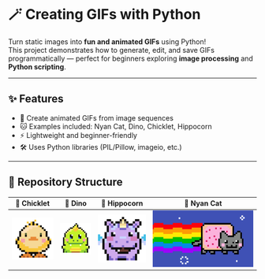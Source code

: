 # 🪄 Creating GIFs with Python  

Turn static images into **fun and animated GIFs** using Python!  
This project demonstrates how to generate, edit, and save GIFs programmatically — perfect for beginners exploring **image processing** and **Python scripting**.  

---

## ✨ Features  

- 🎨 Create animated GIFs from image sequences  
- 🐱 Examples included: Nyan Cat, Dino, Chicklet, Hippocorn  
- ⚡ Lightweight and beginner-friendly  
- 🛠 Uses Python libraries (PIL/Pillow, imageio, etc.)  

---

## 📂 Repository Structure  

| 🐥 Chicklet         | 🦖 Dino         | 🦄 Hippocorn         | 🌌 Nyan Cat         |
| ------------------- | --------------- | -------------------- | ------------------- |
| ![](./chicklet.gif) | ![](./dino.gif) | ![](./hippocorn.gif) | ![](./nyan_cat.gif) |
